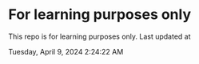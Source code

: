 # For learning purposes only
This repo is for learning purposes only.
Last updated at

Tuesday, April 9, 2024 2:24:22 AM

